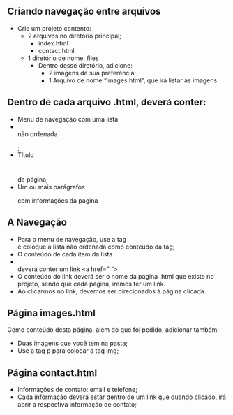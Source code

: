 ## Criando navegação entre arquivos

- Crie um projeto contento:
    - 2 arquivos no diretório principal;
        - index.html
        - contact.html
    - 1 diretório de nome: files
        - Dentro desse diretório, adicione:
            - 2 imagens de sua preferência;
            - 1 Arquivo de nome “images.html”, que irá listar as imagens

## Dentro de cada arquivo .html, deverá conter:

- Menu de navegação com uma lista <li></li> não ordenada <ul></ul>;
- Título <h1></h1> da página;
- Um ou mais parágrafos <p></p> com informações da página

## A Navegação

- Para o menu de navegação, use a tag <nav></nav> e coloque a lista não ordenada como conteúdo da tag;
- O conteúdo de cada ítem da lista <li></li> deverá conter um link <a href=” “></a>
- O conteúdo do link deverá ser o nome da página .html que existe no projeto, sendo que cada página, iremos ter um link.
- Ao clicarmos no link, devemos ser direcionados à página clicada.

## Página images.html

Como conteúdo desta página, além do que foi pedido, adicionar também:

- Duas imagens que você tem na pasta;
- Use a tag p para colocar a tag img;

## Página contact.html

- Informações de contato: email e telefone;
- Cada informação deverá estar dentro de um link que quando clicado, irá abrir a respectiva informação de contato;